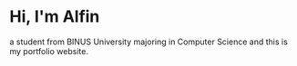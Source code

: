 # Hi, I'm Alfin
a student from BINUS University majoring in Computer Science and this is my portfolio website.
